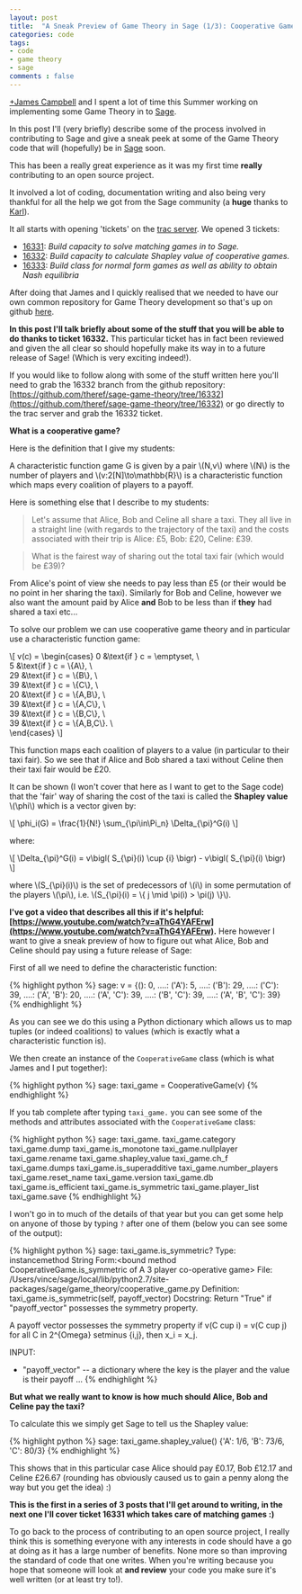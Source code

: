 ```yaml
---
layout: post
title:  "A Sneak Preview of Game Theory in Sage (1/3): Cooperative Game Theory"
categories: code
tags:
- code
- game theory
- sage
comments : false
---
```


[+James Campbell](https://plus.google.com/+JamesCampbell95/posts) and I spent a lot of time this Summer working on implementing some Game Theory in to [Sage](http://sagemath.org/).

In this post I'll (very briefly) describe some of the process involved in contributing to Sage and give a sneak peek at some of the Game Theory code that will (hopefully) be in [Sage](http://sagemath.org/) soon.

This has been a really great experience as it was my first time **really** contributing to an open source project.

It involved a lot of coding, documentation writing and also being very thankful for all the help we got from the Sage community (a **huge** thanks to [Karl](http://www.math-cs.gordon.edu/~kcrisman/)).

It all starts with opening 'tickets' on the [trac server](http://trac.sagemath.org/).
We opened 3 tickets:

- [16331](http://trac.sagemath.org/ticket/16331): *Build capacity to solve matching games in to Sage.*
- [16332](http://trac.sagemath.org/ticket/16332): *Build capacity to calculate Shapley value of cooperative games.*
- [16333](http://trac.sagemath.org/ticket/16333): *Build class for normal form games as well as ability to obtain Nash equilibria*

After doing that James and I quickly realised that we needed to have our own common repository for Game Theory development so that's up on github [here](https://github.com/theref/sage-game-theory).

**In this post I'll talk briefly about some of the stuff that you will be able to do thanks to ticket 16332.**
This particular ticket has in fact been reviewed and given the all clear so should hopefully make its way in to a future release of Sage! (Which is very exciting indeed!).

If you would like to follow along with some of the stuff written here you'll need to grab the 16332 branch from the github repository: [https://github.com/theref/sage-game-theory/tree/16332](https://github.com/theref/sage-game-theory/tree/16332) or go directly to the trac server and grab the 16332 ticket.

**What is a cooperative game?**

Here is the definition that I give my students:

A characteristic function game G is given by a pair \\(N,v\\) where \\(N\\) is the number of players and \\(v:2[N]\to\mathbb{R}\\) is a characteristic function which maps every coalition of players to a payoff.

Here is something else that I describe to my students:

> Let's assume that Alice, Bob and Celine all share a taxi. They all live in a straight line (with regards to the trajectory of the taxi) and the costs associated with their trip is Alice: £5, Bob: £20, Celine: £39.

> What is the fairest way of sharing out the total taxi fair (which would be £39)?

From Alice's point of view she needs to pay less than £5 (or their would be no point in her sharing the taxi).
Similarly for Bob and Celine, however we also want the amount paid by Alice **and** Bob to be less than if **they** had shared a taxi etc...

To solve our problem we can use cooperative game theory and in particular use a characteristic function game:

\\[
v(c) = \begin{cases}
0 &\text{if } c = \emptyset, \\\
5 &\text{if } c = \\{A\\}, \\\
29 &\text{if } c = \\{B\\}, \\\
39 &\text{if } c = \\{C\\}, \\\
20 &\text{if } c = \\{A,B\\}, \\\
39 &\text{if } c = \\{A,C\\}, \\\
39 &\text{if } c = \\{B,C\\}, \\\
39 &\text{if } c = \\{A,B,C\\}. \\\
\end{cases}
\\]

This function maps each coalition of players to a value (in particular to their taxi fair).
So we see that if Alice and Bob shared a taxi without Celine then their taxi fair would be £20.

It can be shown (I won't cover that here as I want to get to the Sage code) that the 'fair' way of sharing the cost of the taxi is called the **Shapley value** \\(\phi\\) which is a vector given by:

\\[
\phi\_i(G) = \frac{1}{N!} \sum\_{\pi\in\Pi\_n} \Delta\_{\pi}^G(i)
\\]


where:

\\[ \Delta\_{\pi}^G(i) = v\bigl( S\_{\pi}(i) \cup \{i\} \bigr) - v\bigl( S\_{\pi}(i) \bigr) \\]

where \\(S\_{\pi}(i)\\) is the set of predecessors of \\(i\\) in some permutation of the players \\(\pi\\), i.e.  \\(S\_{\pi}(i) = \\{ j \mid \pi(i) > \\pi(j) \\}\\).

**I've got a video that describes all this if it's helpful: [https://www.youtube.com/watch?v=aThG4YAFErw](https://www.youtube.com/watch?v=aThG4YAFErw).**
Here however I want to give a sneak preview of how to figure out what Alice, Bob and Celine should pay using a future release of Sage:

First of all we need to define the characteristic function:


{% highlight python %}
sage: v = {(): 0,
....:      ('A'): 5,
....:      ('B'): 29,
....:      ('C'): 39,
....:      ('A', 'B'): 20,
....:      ('A', 'C'): 39,
....:      ('B', 'C'): 39,
....:      ('A', 'B', 'C'): 39}
{% endhighlight %}

As you can see we do this using a Python dictionary which allows us to map tuples (or indeed coalitions) to values (which is exactly what a characteristic function is).

We then create an instance of the `CooperativeGame` class (which is what James and I put together):

{% highlight python %}
sage: taxi_game = CooperativeGame(v)
{% endhighlight %}

If you tab complete after typing `taxi_game.` you can see some of the methods and attributes associated with the `CooperativeGame` class:

{% highlight python %}
sage: taxi_game.
taxi_game.category          taxi_game.dump              taxi_game.is_monotone       taxi_game.nullplayer        taxi_game.rename            taxi_game.shapley_value
taxi_game.ch_f              taxi_game.dumps             taxi_game.is_superadditive  taxi_game.number_players    taxi_game.reset_name        taxi_game.version
taxi_game.db                taxi_game.is_efficient      taxi_game.is_symmetric      taxi_game.player_list       taxi_game.save
{% endhighlight %}

I won't go in to much of the details of that year but you can get some help on anyone of those by typing `?` after one of them (below you can see some of the output):

{% highlight python %}
sage: taxi_game.is_symmetric?
Type:       instancemethod
String Form:<bound method CooperativeGame.is_symmetric of A 3 player co-operative game>
File:       /Users/vince/sage/local/lib/python2.7/site-packages/sage/game_theory/cooperative_game.py
Definition: taxi_game.is_symmetric(self, payoff_vector)
Docstring:
   Return "True" if "payoff_vector" possesses the symmetry property.

   A payoff vector possesses the symmetry property if v(C cup i) =
   v(C cup j) for all C in 2^{Omega} setminus {i,j}, then x_i =
   x_j.

   INPUT:

   * "payoff_vector" -- a dictionary where the key is the player and
     the value is their payoff
...
{% endhighlight %}


**But what we really want to know is how much should Alice, Bob and Celine pay the taxi?**

To calculate this we simply get Sage to tell us the Shapley value:

{% highlight python %}
sage: taxi_game.shapley_value()
{'A': 1/6, 'B': 73/6, 'C': 80/3}
{% endhighlight %}

This shows that in this particular case Alice should pay £0.17, Bob £12.17 and Celine £26.67 (rounding has obviously caused us to gain a penny along the way but you get the idea) :)

**This is the first in a series of 3 posts that I'll get around to writing, in the next one I'll cover ticket 16331 which takes care of matching games :)**

To go back to the process of contributing to an open source project, I really think this is something everyone with any interests in code should have a go at doing as it has a large number of benefits.
None more so than improving the standard of code that one writes.
When you're writing because you hope that someone will look at **and review** your code you make sure it's well written (or at least try to!).
